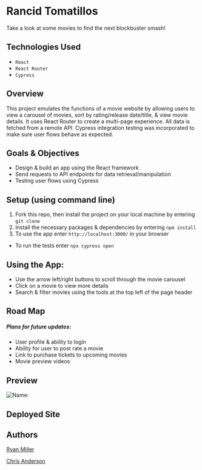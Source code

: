 # Rancid Tomatillos 

Take a look at some movies to find the next blockbuster smash!

## Technologies Used

* `React`
* `React Router`
* `Cypress`

## Overview

This project emulates the functions of a movie website by allowing users to view a carousel of movies, sort by rating/release date/title, & view movie details. It uses React Router to create a multi-page experience. All data is fetched from a remote API. Cypress integration testing was incorporated to make sure user flows behave as expected.

## Goals & Objectives

* Design & build an app using the React framework
* Send requests to API endpoints for data retrieval/manipulation
* Testing user flows using Cypress

## Setup (using command line)

1. Fork this repo, then install the project on your local machine by entering `git clone`
2. Install the necessary packages & dependencies by entering `npm install`
5. To use the app enter `http://localhost:3000/` in your browser

* To run the tests enter `npx cypress open`

## Using the App:

- Use the arrow left/right buttons to scroll through the movie carousel
- Click on a movie to view more details
- Search & filter movies using the tools at the top left of the page header

## Road Map
##### Plans for future updates:

* User profile & ability to login
* Ability for user to post rate a movie
* Link to purchase tickets to upcoming movies
* Movie preview videos

## Preview

![Name:](giphylink)

## Deployed Site

## Authors

[Ryan Miller](https://github.com/ryan-d-miller)

[Chris Anderson](https://github.com/mistercanderson)
